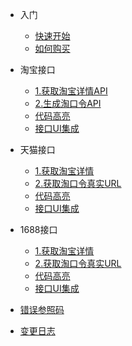 - 入门

  - [快速开始](zh-cn/start/quickstart.md "快速开始")
  - [如何购买](zh-cn/start/howtobuy.md "如何购买")

- 淘宝接口
  - [1.获取淘宝详情API](zh-cn/taobao/taoDetail.md)
  - [2.生成淘口令API](zh-cn/taobao/passwordToUrl.md)
  - [代码高亮](zh-cn/diy/highlight.md)
  - [接口UI集成](zh-cn/diy/integrated.md)
  
- 天猫接口
  - [1.获取淘宝详情](zh-cn/taobao/taoDetail.md)
  - [2.获取淘口令真实URL](zh-cn/taobao/passwordToUrl.md)
  - [代码高亮](zh-cn/diy/highlight.md)
  - [接口UI集成](zh-cn/diy/integrated.md)
  
- 1688接口
  - [1.获取淘宝详情](zh-cn/taobao/taoDetail.md)
  - [2.获取淘口令真实URL](zh-cn/taobao/passwordToUrl.md)
  - [代码高亮](zh-cn/diy/highlight.md)
  - [接口UI集成](zh-cn/diy/integrated.md)

- [错误参照码](zh-cn/common/code.md)  
- [变更日志](changelog.md)
